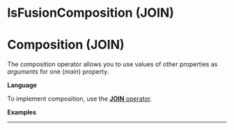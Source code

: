 # lsFusionComposition (JOIN)

# Composition (JOIN)

The composition operator allows you to use values of other properties as *arguments* for one (*main*) property.

**Language**

To implement composition, use the [**JOIN** operator](JOIN_operator.md).

**Examples**

****


